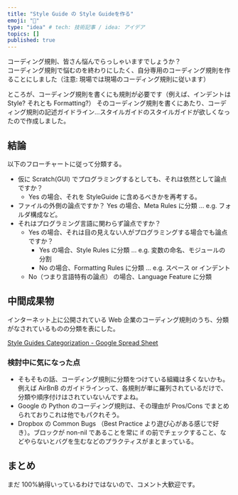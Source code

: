 ```yaml
---
title: "Style Guide の Style Guideを作る"
emoji: "🐘"
type: "idea" # tech: 技術記事 / idea: アイデア
topics: []
published: true
---
```


コーディング規則、皆さん悩んでらっしゃいますでしょうか？  
コーディング規則で悩むのを終わりにしたく、自分専用のコーディング規則を作ることにしました（注意: 現場では現場のコーディング規則に従います）

ところが、コーディング規則を書くにも規則が必要です（例えば、インデントは Style? それとも Formatting?）
そのコーディング規則を書くにあたり、コーディング規則の記述ガイドライン...スタイルガイドのスタイルガイドが欲しくなったので作成しました。

## 結論

以下のフローチャートに従って分類する。

- 仮に Scratch(GUI) でプログラミングするとしても、それは依然として論点ですか？
  - Yes の場合、それを StyleGuide に含めるべきかを再考する。
- ファイルの外側の論点ですか？
  Yes の場合、Meta Rules に分類 ... e.g. フォルダ構成など。
- それはプログラミング言語に関わらず論点ですか？
  - Yes の場合、それは目の見えない人がプログラミングする場合でも論点ですか？
    - Yes の場合、Style Rules に分類 ... e.g. 変数の命名、モジュールの分割
    - No の場合、Formatting Rules に分類 ... e.g. スペース or インデント
  - No（つまり言語特有の論点） の場合、Language Feature に分類

## 中間成果物

インターネット上に公開されている Web 企業のコーディング規則のうち、分類がなされているものの分類を表にした。

[Style Guides Categorization - Google Spread Sheet](https://docs.google.com/spreadsheets/d/1_x0Wt0YEFOf_XqX5wXlqyz7rHyu4j6sF_aTH1zI2T1A/edit?usp=sharing)

### 検討中に気になった点

- そもそもの話、コーディング規則に分類をつけている組織は多くないかも。例えば AirBnB のガイドラインって、各規則が単に羅列されているだけで、分類や順序付けはされていないんですよね。
- Google の Python のコーディング規則は、その理由が Pros/Cons でまとめられておりこれは他でもパクれそう。
- Dropbox の Common Bugs （Best Practice より遊び心がある感じで好き）。ブロックが non-nil であることを常に if の前でチェックすること、などやらないとバグを生むなどのプラクティスがまとまっている。

## まとめ

まだ 100%納得いっているわけではないので、コメント大歓迎です。
